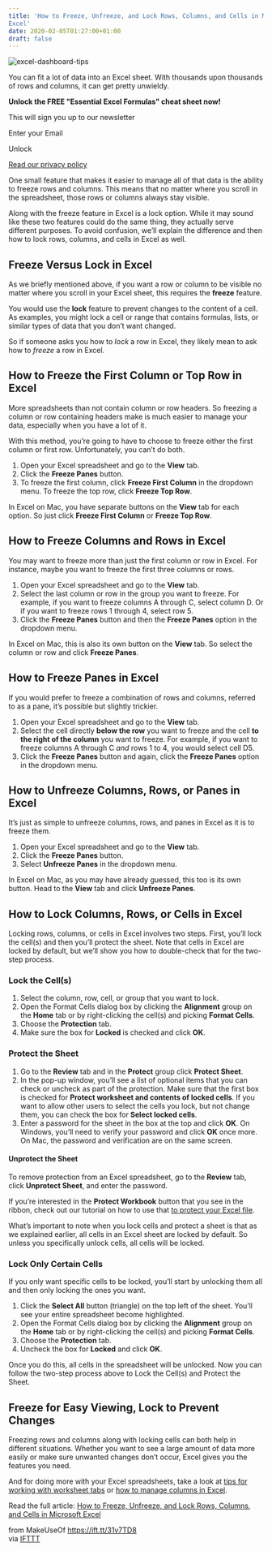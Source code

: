 ```yaml
---
title: 'How to Freeze, Unfreeze, and Lock Rows, Columns, and Cells in Microsoft
Excel'
date: 2020-02-05T01:27:00+01:00
draft: false
---
```


![excel-dashboard-tips](https://static.makeuseof.com/wp-content/uploads/2017/11/excel-dashboard-tips.jpg)

You can fit a lot of data into an Excel sheet. With thousands upon thousands of rows and columns, it can get pretty unwieldy.

**Unlock the FREE "Essential Excel Formulas" cheat sheet now!**

This will sign you up to our newsletter

Enter your Email

Unlock

[Read our privacy policy](//www.makeuseof.com/legal/)

One small feature that makes it easier to manage all of that data is the ability to freeze rows and columns. This means that no matter where you scroll in the spreadsheet, those rows or columns always stay visible.

Along with the freeze feature in Excel is a lock option. While it may sound like these two features could do the same thing, they actually serve different purposes. To avoid confusion, we’ll explain the difference and then how to lock rows, columns, and cells in Excel as well.

Freeze Versus Lock in Excel
---------------------------

As we briefly mentioned above, if you want a row or column to be visible no matter where you scroll in your Excel sheet, this requires the **freeze** feature.

You would use the **lock** feature to prevent changes to the content of a cell. As examples, you might lock a cell or range that contains formulas, lists, or similar types of data that you don’t want changed.

So if someone asks you how to _lock_ a row in Excel, they likely mean to ask how to _freeze_ a row in Excel.

How to Freeze the First Column or Top Row in Excel
--------------------------------------------------

More spreadsheets than not contain column or row headers. So freezing a column or row containing headers make is much easier to manage your data, especially when you have a lot of it.

With this method, you’re going to have to choose to freeze either the first column or first row. Unfortunately, you can’t do both.

1.  Open your Excel spreadsheet and go to the **View** tab.
2.  Click the **Freeze Panes** button.
3.  To freeze the first column, click **Freeze First Column** in the dropdown menu. To freeze the top row, click **Freeze Top Row**.

In Excel on Mac, you have separate buttons on the **View** tab for each option. So just click **Freeze First Column** or **Freeze Top Row**.

How to Freeze Columns and Rows in Excel
---------------------------------------

You may want to freeze more than just the first column or row in Excel. For instance, maybe you want to freeze the first three columns or rows.

1.  Open your Excel spreadsheet and go to the **View** tab.
2.  Select the last column or row in the group you want to freeze. For example, if you want to freeze columns A through C, select column D. Or if you want to freeze rows 1 through 4, select row 5.
3.  Click the **Freeze Panes** button and then the **Freeze Panes** option in the dropdown menu.

In Excel on Mac, this is also its own button on the **View** tab. So select the column or row and click **Freeze Panes**.

How to Freeze Panes in Excel
----------------------------

If you would prefer to freeze a combination of rows and columns, referred to as a pane, it’s possible but slightly trickier.

1.  Open your Excel spreadsheet and go to the **View** tab.
2.  Select the cell directly **below the row** you want to freeze and the cell **to the right of the column** you want to freeze. For example, if you want to freeze columns A through C _and_ rows 1 to 4, you would select cell D5.
3.  Click the **Freeze Panes** button and again, click the **Freeze Panes** option in the dropdown menu.

How to Unfreeze Columns, Rows, or Panes in Excel
------------------------------------------------

It’s just as simple to unfreeze columns, rows, and panes in Excel as it is to freeze them.

1.  Open your Excel spreadsheet and go to the **View** tab.
2.  Click the **Freeze Panes** button.
3.  Select **Unfreeze Panes** in the dropdown menu.

In Excel on Mac, as you may have already guessed, this too is its own button. Head to the **View** tab and click **Unfreeze Panes**.

How to Lock Columns, Rows, or Cells in Excel
--------------------------------------------

Locking rows, columns, or cells in Excel involves two steps. First, you’ll lock the cell(s) and then you’ll protect the sheet. Note that cells in Excel are locked by default, but we’ll show you how to double-check that for the two-step process.

### Lock the Cell(s)

1.  Select the column, row, cell, or group that you want to lock.
2.  Open the Format Cells dialog box by clicking the **Alignment** group on the **Home** tab or by right-clicking the cell(s) and picking **Format Cells**.
3.  Choose the **Protection** tab.
4.  Make sure the box for **Locked** is checked and click **OK**.

### Protect the Sheet

1.  Go to the **Review** tab and in the **Protect** group click **Protect Sheet**.
2.  In the pop-up window, you’ll see a list of optional items that you can check or uncheck as part of the protection. Make sure that the first box is checked for **Protect worksheet and contents of locked cells**. If you want to allow other users to select the cells you lock, but not change them, you can check the box for **Select locked cells**.
3.  Enter a password for the sheet in the box at the top and click **OK**. On Windows, you’ll need to verify your password and click **OK** once more. On Mac, the password and verification are on the same screen.

#### Unprotect the Sheet

To remove protection from an Excel spreadsheet, go to the **Review** tab, click **Unprotect Sheet**, and enter the password.

If you’re interested in the **Protect Workbook** button that you see in the ribbon, check out our tutorial on how to use that [to protect your Excel file](//www.makeuseof.com/tag/password-protect-excel-file/).

What’s important to note when you lock cells and protect a sheet is that as we explained earlier, all cells in an Excel sheet are locked by default. So unless you specifically unlock cells, all cells will be locked.

### Lock Only Certain Cells

If you only want specific cells to be locked, you’ll start by unlocking them all and then only locking the ones you want.

1.  Click the **Select All** button (triangle) on the top left of the sheet. You’ll see your entire spreadsheet become highlighted.
2.  Open the Format Cells dialog box by clicking the **Alignment** group on the **Home** tab or by right-clicking the cell(s) and picking **Format Cells**.
3.  Choose the **Protection** tab.
4.  Uncheck the box for **Locked** and click **OK**.

Once you do this, all cells in the spreadsheet will be unlocked. Now you can follow the two-step process above to Lock the Cell(s) and Protect the Sheet.

Freeze for Easy Viewing, Lock to Prevent Changes
------------------------------------------------

Freezing rows and columns along with locking cells can both help in different situations. Whether you want to see a large amount of data more easily or make sure unwanted changes don’t occur, Excel gives you the features you need.

And for doing more with your Excel spreadsheets, take a look at [tips for working with worksheet tabs](//www.makeuseof.com/tag/excel-worksheet-tabs/) or [how to manage columns in Excel](//www.makeuseof.com/tag/manage-columns-excel/).

Read the full article: [How to Freeze, Unfreeze, and Lock Rows, Columns, and Cells in Microsoft Excel](https://www.makeuseof.com/tag/freeze-unfreeze-columns-rows-excel/)

  
  
from MakeUseOf https://ift.tt/31v7TD8  
via [IFTTT](https://ifttt.com/?ref=da&site=blogger)